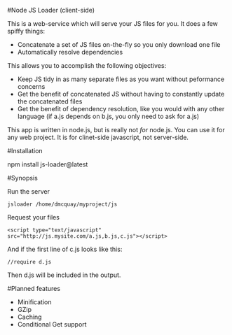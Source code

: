 #Node JS Loader (client-side)

This is a web-service which will serve your JS files for you. It does a few spiffy things:

 * Concatenate a set of JS files on-the-fly so you only download one file
 * Automatically resolve dependencies

This allows you to accomplish the following objectives:

 * Keep JS tidy in as many separate files as you want without peformance concerns
 * Get the benefit of concatenated JS without having to constantly update the concatenated files
 * Get the benefit of dependency resolution, like you would with any other language (if a.js depends on b.js, you only need to ask for a.js)

This app is written in node.js, but is really not *for* node.js. You can use it for any web project. It is for clinet-side javascript, not server-side.

#Installation

npm install js-loader@latest

#Synopsis

Run the server

    jsloader /home/dmcquay/myproject/js

Request your files

    <script type="text/javascript" src="http://js.mysite.com/a.js,b.js,c.js"></script>

And if the first line of c.js looks like this:

    //require d.js

Then d.js will be included in the output.

#Planned features

 * Minification
 * GZip
 * Caching
 * Conditional Get support
